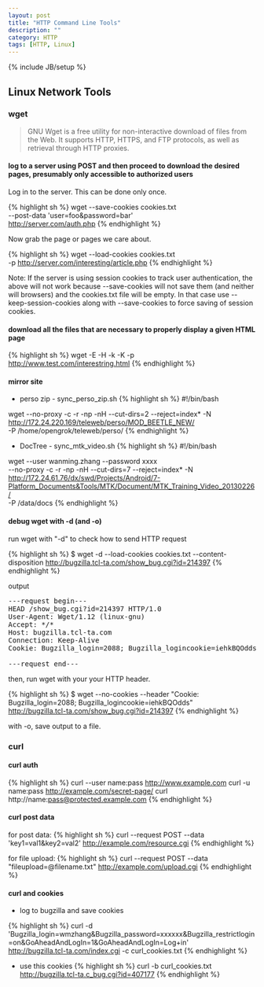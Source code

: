 ```yaml
---
layout: post
title: "HTTP Command Line Tools"
description: ""
category: HTTP
tags: [HTTP, Linux]
---
```

{% include JB/setup %}

## Linux Network Tools

### wget

>GNU Wget is a free utility for non-interactive download of files from
the Web.  It supports HTTP, HTTPS, and FTP protocols, as well as
retrieval through HTTP proxies.

#### log to a server using POST and then proceed to download the desired pages, presumably only accessible to authorized users

Log in to the server.  This can be done only once.

{% highlight sh %}
wget --save-cookies cookies.txt \
     --post-data 'user=foo&password=bar' \
     http://server.com/auth.php
{% endhighlight %}

Now grab the page or pages we care about.

{% highlight sh %}
wget --load-cookies cookies.txt \
     -p http://server.com/interesting/article.php
{% endhighlight %}

Note: If the server is using session cookies to track user
authentication, the above will not work because --save-cookies will
not save them (and neither will browsers) and the cookies.txt file
will be empty.  In that case use --keep-session-cookies along with
--save-cookies to force saving of session cookies.

#### download all the files that are necessary to properly display a given HTML page
{% highlight sh %}
wget -E -H -k -K -p http://www.test.com/interestring.html
{% endhighlight %}

#### mirror site

* perso zip - sync_perso_zip.sh
{% highlight sh %}
#!/bin/bash

wget --no-proxy -c -r  -np  -nH --cut-dirs=2 --reject=index* -N \
    http://172.24.220.169/teleweb/perso/MOD_BEETLE_NEW/ \
    -P /home/opengrok/teleweb/perso/
{% endhighlight %}

* DocTree - sync_mtk_video.sh
{% highlight sh %}
#!/bin/bash

wget --user wanming.zhang --password xxxx \
    --no-proxy -c -r -np  -nH --cut-dirs=7 --reject=index* -N \
    http://172.24.61.76/dx/swd/Projects/Android/7-Platform_Documents&Tools/MTK/Document/MTK_Training_Video_20130226/ \
    -P /data/docs
{% endhighlight %}

#### debug wget with -d (and -o)

run wget with "-d" to check how to send HTTP request

{% highlight sh %}
$ wget -d --load-cookies cookies.txt --content-disposition http://bugzilla.tcl-ta.com/show_bug.cgi?id=214397
{% endhighlight %}

output

<pre>
---request begin---
HEAD /show_bug.cgi?id=214397 HTTP/1.0
User-Agent: Wget/1.12 (linux-gnu)
Accept: */*
Host: bugzilla.tcl-ta.com
Connection: Keep-Alive
Cookie: Bugzilla_login=2088; Bugzilla_logincookie=iehkBQOdds

---request end---
</pre>

then, run wget with your your HTTP header.

{% highlight sh %}
$ wget --no-cookies --header "Cookie: Bugzilla_login=2088; Bugzilla_logincookie=iehkBQOdds" \
    http://bugzilla.tcl-ta.com/show_bug.cgi?id=214397
{% endhighlight %}

with -o, save output to a file.

### curl

#### curl auth

{% highlight sh %}
curl --user name:pass http://www.example.com
curl -u name:pass http://example.com/secret-page/
curl http://name:pass@protected.example.com 
{% endhighlight %}

#### curl post data

for post data:
{% highlight sh %}
curl --request POST --data 'key1=val1&key2=val2' http://example.com/resource.cgi
{% endhighlight %}

for file upload:
{% highlight sh %}
curl --request POST --data "fileupload=@filename.txt" http://example.com/upload.cgi
{% endhighlight %}

#### curl and cookies

* log to bugzilla and save cookies

{% highlight sh %}
curl -d 'Bugzilla_login=wmzhang&Bugzilla_password=xxxxxx&Bugzilla_restrictlogin=on&GoAheadAndLogIn=1&GoAheadAndLogIn=Log+in' \
    http://bugzilla.tcl-ta.com/index.cgi -c curl_cookies.txt
{% endhighlight %}

* use this cookies
{% highlight sh %}
curl -b curl_cookies.txt http://bugzilla.tcl-ta.c_bug.cgi?id=407177
{% endhighlight %}
